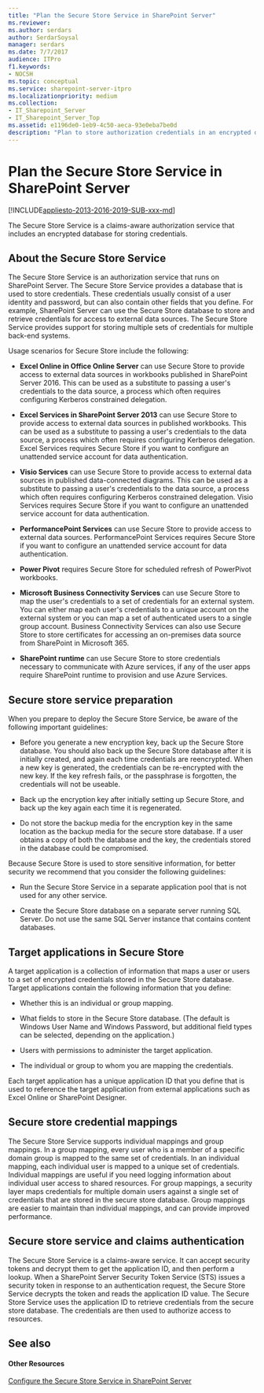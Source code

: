 ```yaml
---
title: "Plan the Secure Store Service in SharePoint Server"
ms.reviewer: 
ms.author: serdars
author: SerdarSoysal
manager: serdars
ms.date: 7/7/2017
audience: ITPro
f1.keywords:
- NOCSH
ms.topic: conceptual
ms.service: sharepoint-server-itpro
ms.localizationpriority: medium
ms.collection:
- IT_Sharepoint_Server
- IT_Sharepoint_Server_Top
ms.assetid: e1196de0-1eb9-4c50-aeca-93e0eba7be0d
description: "Plan to store authorization credentials in an encrypted database by using the Secure Store Service in SharePoint Server."
---
```


# Plan the Secure Store Service in SharePoint Server

[!INCLUDE[appliesto-2013-2016-2019-SUB-xxx-md](../includes/appliesto-2013-2016-2019-SUB-xxx-md.md)] 
  
The Secure Store Service is a claims-aware authorization service that includes an encrypted database for storing credentials.
    
## About the Secure Store Service
<a name="AboutTheSecureStoreService"> </a>

The Secure Store Service is an authorization service that runs on SharePoint Server. The Secure Store Service provides a database that is used to store credentials. These credentials usually consist of a user identity and password, but can also contain other fields that you define. For example, SharePoint Server can use the Secure Store database to store and retrieve credentials for access to external data sources. The Secure Store Service provides support for storing multiple sets of credentials for multiple back-end systems.
  
Usage scenarios for Secure Store include the following:
  
- **Excel Online in Office Online Server** can use Secure Store to provide access to external data sources in workbooks published in SharePoint Server 2016. This can be used as a substitute to passing a user's credentials to the data source, a process which often requires configuring Kerberos constrained delegation. 
    
- **Excel Services in SharePoint Server 2013** can use Secure Store to provide access to external data sources in published workbooks. This can be used as a substitute to passing a user's credentials to the data source, a process which often requires configuring Kerberos delegation. Excel Services requires Secure Store if you want to configure an unattended service account for data authentication. 
    
- **Visio Services** can use Secure Store to provide access to external data sources in published data-connected diagrams. This can be used as a substitute to passing a user's credentials to the data source, a process which often requires configuring Kerberos constrained delegation. Visio Services requires Secure Store if you want to configure an unattended service account for data authentication. 
    
- **PerformancePoint Services** can use Secure Store to provide access to external data sources. PerformancePoint Services requires Secure Store if you want to configure an unattended service account for data authentication. 
    
- **Power Pivot** requires Secure Store for scheduled refresh of PowerPivot workbooks. 
    
- **Microsoft Business Connectivity Services** can use Secure Store to map the user's credentials to a set of credentials for an external system. You can either map each user's credentials to a unique account on the external system or you can map a set of authenticated users to a single group account. Business Connectivity Services can also use Secure Store to store certificates for accessing an on-premises data source from SharePoint in Microsoft 365. 
    
- **SharePoint runtime** can use Secure Store to store credentials necessary to communicate with Azure services, if any of the user apps require SharePoint runtime to provision and use Azure Services. 
    
## Secure store service preparation
<a name="SecureStoreServicePreparation"> </a>

When you prepare to deploy the Secure Store Service, be aware of the following important guidelines:
  
- Before you generate a new encryption key, back up the Secure Store database. You should also back up the Secure Store database after it is initially created, and again each time credentials are reencrypted. When a new key is generated, the credentials can be re-encrypted with the new key. If the key refresh fails, or the passphrase is forgotten, the credentials will not be useable.
    
- Back up the encryption key after initially setting up Secure Store, and back up the key again each time it is regenerated.
    
- Do not store the backup media for the encryption key in the same location as the backup media for the secure store database. If a user obtains a copy of both the database and the key, the credentials stored in the database could be compromised.
    
Because Secure Store is used to store sensitive information, for better security we recommend that you consider the following guidelines:
  
- Run the Secure Store Service in a separate application pool that is not used for any other service.
    
- Create the Secure Store database on a separate server running SQL Server. Do not use the same SQL Server instance that contains content databases.
    
## Target applications in Secure Store
<a name="TargetApplications"> </a>

A target application is a collection of information that maps a user or users to a set of encrypted credentials stored in the Secure Store database. Target applications contain the following information that you define: 
  
- Whether this is an individual or group mapping. 
    
- What fields to store in the Secure Store database. (The default is Windows User Name and Windows Password, but additional field types can be selected, depending on the application.)
    
- Users with permissions to administer the target application.
    
- The individual or group to whom you are mapping the credentials.
    
Each target application has a unique application ID that you define that is used to reference the target application from external applications such as Excel Online or SharePoint Designer. 
  
## Secure store credential mappings
<a name="SecureStoreServiceMappings"> </a>

The Secure Store Service supports individual mappings and group mappings. In a group mapping, every user who is a member of a specific domain group is mapped to the same set of credentials. In an individual mapping, each individual user is mapped to a unique set of credentials. Individual mappings are useful if you need logging information about individual user access to shared resources. For group mappings, a security layer maps credentials for multiple domain users against a single set of credentials that are stored in the secure store database. Group mappings are easier to maintain than individual mappings, and can provide improved performance.
  
## Secure store service and claims authentication
<a name="ClaimsAuthentication"> </a>

The Secure Store Service is a claims-aware service. It can accept security tokens and decrypt them to get the application ID, and then perform a lookup. When a SharePoint Server Security Token Service (STS) issues a security token in response to an authentication request, the Secure Store Service decrypts the token and reads the application ID value. The Secure Store Service uses the application ID to retrieve credentials from the secure store database. The credentials are then used to authorize access to resources.
  
## See also
<a name="ClaimsAuthentication"> </a>

#### Other Resources

[Configure the Secure Store Service in SharePoint Server](./configure-the-secure-store-service.md)
